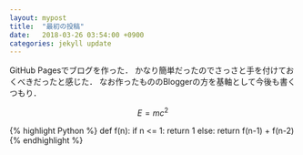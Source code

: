 ```yaml
---
layout: mypost
title:  "最初の投稿"
date:   2018-03-26 03:54:00 +0900
categories: jekyll update
---
```


GitHub Pagesでブログを作った．
かなり簡単だったのでさっさと手を付けておくべきだったと感じた．
なお作ったもののBloggerの方を基軸として今後も書くつもり．

$$
E=mc^2
$$

{% highlight Python %}
def f(n):
    if n <= 1:
        return 1
    else:
        return f(n-1) + f(n-2)
{% endhighlight %}
